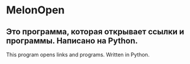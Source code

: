 # MelonOpen
Это программа, которая открывает ссылки и программы. Написано на Python.
-------------------------------------------------------------------------
This program opens links and programs. Written in Python.
